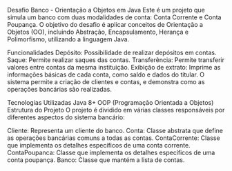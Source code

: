 Desafio Banco - Orientação a Objetos em Java
Este é um projeto que simula um banco com duas modalidades de conta: Conta Corrente e Conta Poupança. O objetivo do desafio é aplicar conceitos de Orientação a Objetos (OO), incluindo Abstração, Encapsulamento, Herança e Polimorfismo, utilizando a linguagem Java.

Funcionalidades
Depósito: Possibilidade de realizar depósitos em contas.
Saque: Permite realizar saques das contas.
Transferência: Permite transferir valores entre contas da mesma instituição.
Exibição de extrato: Imprime as informações básicas de cada conta, como saldo e dados do titular.
O sistema permite a criação de clientes e contas, e demonstra como as operações bancárias são realizadas.

Tecnologias Utilizadas
Java 8+
OOP (Programação Orientada a Objetos)
Estrutura do Projeto
O projeto é dividido em várias classes responsáveis por diferentes aspectos do sistema bancário:

Cliente: Representa um cliente do banco.
Conta: Classe abstrata que define as operações bancárias comuns a todas as contas.
ContaCorrente: Classe que implementa os detalhes específicos de uma conta corrente.
ContaPoupanca: Classe que implementa os detalhes específicos de uma conta poupança.
Banco: Classe que mantém a lista de contas.
